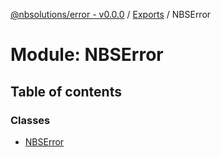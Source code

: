 [@nbsolutions/error - v0.0.0](../README.md) / [Exports](../modules.md) / NBSError

# Module: NBSError

## Table of contents

### Classes

- [NBSError](../classes/nbserror.nbserror-1.md)
